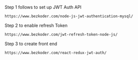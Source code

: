 Step 1 follows to set up JWT Auth API

    https://www.bezkoder.com/node-js-jwt-authentication-mysql/

Step 2 to enable refresh Token

    https://www.bezkoder.com/jwt-refresh-token-node-js/

Step 3 to create front end
    
    https://www.bezkoder.com/react-redux-jwt-auth/